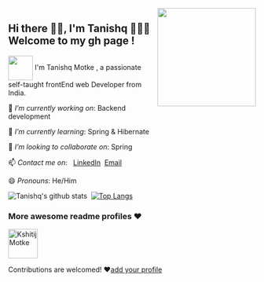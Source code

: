 
<img align='right' src='https://user-images.githubusercontent.com/5713670/87202985-820dcb80-c2b6-11ea-9f56-7ec461c497c3.gif' width='200"'>

## Hi there 👋🏼, I'm Tanishq 👨🏻‍💻<br> Welcome to my gh page ! <br>
  
 <img align="center" src="https://media.giphy.com/media/1fhj2FW0661V3Nb2Me/giphy.gif" width="50"> I'm Tanishq Motke , a passionate self-taught frontEnd web Developer from India.
  
 🔭 *I’m currently working on*: Backend development<br>
 
 🌱 *I’m currently learning*: Spring & Hibernate<br>
 
 👯 *I’m looking to collaborate on*: Spring<br>
 
 📫 *Contact me on*:&nbsp;&nbsp;&nbsp;[LinkedIn](https://www.linkedin.com/in/tanishq-motke-b97581189/)&nbsp;&nbsp;[Email](tmotke98@gmail.com)<br>
    
 😄 *Pronouns*: He/Him <br>
 
 ![Tanishq's github stats](https://github-readme-stats.vercel.app/api?username=tanishqmotke&theme=default&show_icons=true)&nbsp;&nbsp;[![Top Langs](https://github-readme-stats.vercel.app/api/top-langs/?username=tanishqmotke)](https://github.com/tanishqmotke)&nbsp;&nbsp;
 
 ### More awesome readme profiles ❤
 <a href="https://github.com/kmotke">
    <img src="https://avatars3.githubusercontent.com/u/55249406?s=400&u=47122fb41e0d7aca0fccd13d694a9b6b118a8d3f&v=4" alt="Kshitij Motke" width="60px" height="60px">
</a>

Contributions are welcomed! ❤[add your profile](https://github.com/tanishqmotke/tanishqmotke/edit/master/src/data/users.ts)

